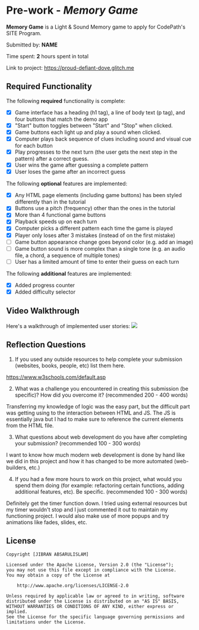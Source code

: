 # Pre-work - *Memory Game*

**Memory Game** is a Light & Sound Memory game to apply for CodePath's SITE Program. 

Submitted by: **NAME**

Time spent: **2** hours spent in total

Link to project: https://proud-defiant-dove.glitch.me

## Required Functionality

The following **required** functionality is complete:

* [x] Game interface has a heading (h1 tag), a line of body text (p tag), and four buttons that match the demo app
* [x] "Start" button toggles between "Start" and "Stop" when clicked. 
* [x] Game buttons each light up and play a sound when clicked. 
* [x] Computer plays back sequence of clues including sound and visual cue for each button
* [x] Play progresses to the next turn (the user gets the next step in the pattern) after a correct guess. 
* [x] User wins the game after guessing a complete pattern
* [x] User loses the game after an incorrect guess

The following **optional** features are implemented:

* [x] Any HTML page elements (including game buttons) has been styled differently than in the tutorial
* [x] Buttons use a pitch (frequency) other than the ones in the tutorial
* [x] More than 4 functional game buttons
* [x] Playback speeds up on each turn
* [x] Computer picks a different pattern each time the game is played
* [x] Player only loses after 3 mistakes (instead of on the first mistake)
* [ ] Game button appearance change goes beyond color (e.g. add an image)
* [ ] Game button sound is more complex than a single tone (e.g. an audio file, a chord, a sequence of multiple tones)
* [ ] User has a limited amount of time to enter their guess on each turn

The following **additional** features are implemented:

- [x] Added progress counter
- [x] Added difficulty selector

## Video Walkthrough

Here's a walkthrough of implemented user stories:
![](https://media.giphy.com/media/7rHhl1LeATyDQwWuLs/giphy.gif)


## Reflection Questions
1. If you used any outside resources to help complete your submission (websites, books, people, etc) list them here. 

https://www.w3schools.com/default.asp

2. What was a challenge you encountered in creating this submission (be specific)? How did you overcome it? (recommended 200 - 400 words) 

Transferring my knowledge of logic was the easy part, but the difficult part was getting using to the interaction between HTML and JS. The JS is essentially java but I had to make sure to reference the current elements from the HTML file.

3. What questions about web development do you have after completing your submission? (recommended 100 - 300 words) 

I want to know how much modern web development is done by hand like we did in this project and how it has changed to be more automated (web-builders, etc.)

4. If you had a few more hours to work on this project, what would you spend them doing (for example: refactoring certain functions, adding additional features, etc). Be specific. (recommended 100 - 300 words) 

Definitely get the timer function down. I tried using external resources but my timer wouldn't stop and I just commented it out to maintain my functioning project. I would also make use of more popups and try animations like fades, slides, etc.



## License

    Copyright [JIBRAN ABSARULISLAM]

    Licensed under the Apache License, Version 2.0 (the "License");
    you may not use this file except in compliance with the License.
    You may obtain a copy of the License at

        http://www.apache.org/licenses/LICENSE-2.0

    Unless required by applicable law or agreed to in writing, software
    distributed under the License is distributed on an "AS IS" BASIS,
    WITHOUT WARRANTIES OR CONDITIONS OF ANY KIND, either express or implied.
    See the License for the specific language governing permissions and
    limitations under the License.